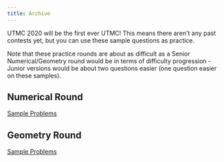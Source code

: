 ```yaml
---
title: Archive
---
```


UTMC 2020 will be the first ever UTMC! This means there aren't any past contests yet, but you can use these sample questions as practice. 

Note that these practice rounds are about as difficult as a Senior Numerical/Geometry round would be in terms of difficulty progression - Junior versions would be about two questions easier (one question easier on these samples).

## Numerical Round
[Sample Problems](/files/UTMC_Sample_Numerical_Round.pdf)

## Geometry Round
[Sample Problems](/files/UTMC_Sample_Geometry_Round.pdf)

